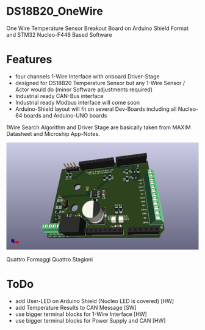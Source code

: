 # DS18B20_OneWire
One Wire Temperature Sensor Breakout Board on Arduino Shield Format and STM32 Nucleo-F446 Based Software

# Features
- four channels 1-Wire Interface with onboard Driver-Stage 
- designed for DS18B20 Temperature Sensor but any 1-Wire Sensor / Actor would do (minor Software adjustments required)
- Industrial ready CAN-Bus interface
- Industrial ready Modbus interface will come soon
- Arduino-Shield layout will fit on several Dev-Boards including all Nucleo-64 boards and Arduino-UNO boards

1Wire Search Algorithm and Driver Stage are basically taken from MAXIM Datasheet and Microship App-Notes.

![1Wire Arduino Shield](/Images/DS18b20_Arduino_Shield.png)

Quattro Formaggi Quattro Stagioni

# ToDo
- add User-LED on Arduino Shield (Nucleo LED is covered) [HW]
- add Temperature Results to CAN Message [SW]
- use bigger terminal blocks for 1-Wire Interface [HW]
- use bigger terminal blocks for Power Supply and CAN [HW]